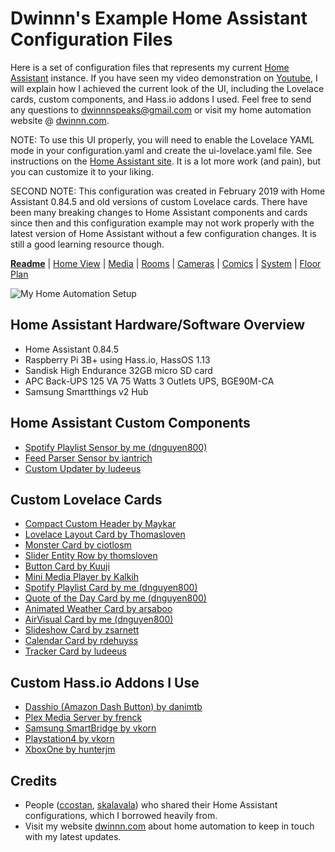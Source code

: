 # Dwinnn's Example Home Assistant Configuration Files 

Here is a set of configuration files that represents my current [Home Assistant](https://home-assistant.io) instance. If you have seen my video demonstration on [Youtube](https://www.youtube.com/watch?v=Dw4JFLhTVN8), I will explain how I achieved the current look of the UI, including the Lovelace cards, custom components, and Hass.io addons I used. Feel free to send any questions to dwinnnspeaks@gmail.com or visit my home automation website @ [dwinnn.com](https://dwinnn.com).

NOTE: To use this UI properly, you will need to enable the Lovelace YAML mode in your configuration.yaml and create the ui-lovelace.yaml file. See instructions on the [Home Assistant site](https://www.home-assistant.io/lovelace/yaml-mode/). It is a lot more work (and pain), but you can customize it to your liking.

SECOND NOTE: This configuration was created in February 2019 with Home Assistant 0.84.5 and old versions of custom Lovelace cards. There have been many breaking changes to Home Assistant components and cards since then and this configuration example may not work properly with the latest version of Home Assistant without a few configuration changes. It is still a good learning resource though.

[**Readme**](README.md) |
[Home View](home.md) |  [Media](media.md) | [Rooms](rooms.md) | [Cameras](cameras.md) | [Comics](comics.md) | [System](system.md) | [Floor Plan](floorplan.md) 

![My Home Automation Setup](https://raw.githubusercontent.com/dnguyen800/home-assistant-configuration-example/master/images/home-assistant.gif)

## Home Assistant Hardware/Software Overview

* Home Assistant 0.84.5
* Raspberry Pi 3B+ using Hass.io, HassOS 1.13
* Sandisk High Endurance 32GB micro SD card
* APC Back-UPS 125 VA 75 Watts 3 Outlets UPS, BGE90M-CA
* Samsung Smartthings v2 Hub

## Home Assistant Custom Components
* [Spotify Playlist Sensor by me (dnguyen800)](https://github.com/dnguyen800/Spotify-Playlist-Sensor)
* [Feed Parser Sensor by iantrich](https://github.com/custom-components/sensor.feedparser)
* [Custom Updater by ludeeus](https://github.com/custom-components/custom_updater) 
## Custom Lovelace Cards
* [Compact Custom Header by Maykar](https://github.com/maykar/compact-custom-header/)
* [Lovelace Layout Card by Thomasloven](https://github.com/thomasloven/lovelace-layout-card)
* [Monster Card by ciotlosm](https://community.home-assistant.io/t/lovelace-bringing-back-entity-filter-monster-card/58701)
* [Slider Entity Row by thomsloven](https://github.com/thomasloven/lovelace-slider-entity-row)
* [Button Card by Kuuji](https://github.com/kuuji/button-card)
* [Mini Media Player by Kalkih](https://github.com/kalkih/mini-media-player)
* [Spotify Playlist Card by me (dnguyen800)](https://github.com/dnguyen800/Spotify-Playlist-Card)
* [Quote of the Day Card by me (dnguyen800)](https://github.com/dnguyen800/Quote-of-the-Day-Card)
* [Animated Weather Card by arsaboo](https://community.home-assistant.io/t/custom-animated-weather-card-for-lovelace/58338)
*  [AirVisual Card by me (dnguyen800)](https://github.com/dnguyen800/Air-Visual-Card)
* [Slideshow Card by zsarnett](https://github.com/zsarnett/slideshow-card) 
* [Calendar Card by rdehuyss](https://github.com/rdehuyss/homeassistant-lovelace-google-calendar-card) 
* [Tracker Card by ludeeus](https://github.com/custom-cards/tracker-card)
## Custom Hass.io Addons I Use
* [Dasshio (Amazon Dash Button) by danimtb](https://github.com/danimtb/dasshio)
* [Plex Media Server by frenck](https://github.com/hassio-addons/addon-plex)
* [Samsung SmartBridge by vkorn](https://github.com/vkorn/hassio-addons/tree/master/smartthings)
* [Playstation4 by vkorn](https://github.com/vkorn/hassio-addons/tree/master/ps4waker)
* [XboxOne by hunterjm](https://github.com/hunterjm/hassio-addons/tree/master/xboxone)


## Credits
- People ([ccostan](https://github.com/CCOSTAN/Home-AssistantConfig), [skalavala](https://github.com/skalavala/smarthome)) who shared their Home Assistant configurations, which I borrowed heavily from.
- Visit my website [dwinnn.com](https://dwinnn.com) about home automation to keep in touch with my latest updates.
